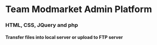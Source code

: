 # Team Modmarket Admin Platform

### HTML, CSS, JQuery and php

#### Transfer files into local server or upload to FTP server

#### 


